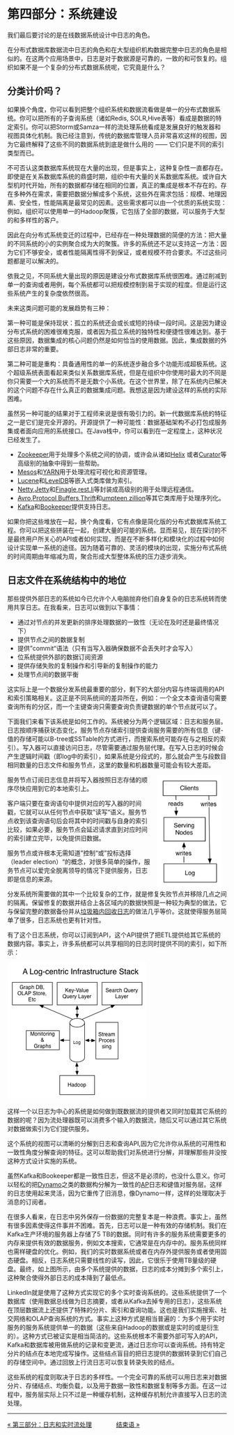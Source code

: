 第四部分：系统建设
===============================

我们最后要讨论的是在线数据系统设计中日志的角色。

在分布式数据库数据流中日志的角色和在大型组织机构数据完整中日志的角色是相似的。在这两个应用场景中，日志是对于数据源是可靠的，一致的和可恢复的。组织如果不是一个复杂的分布式数据系统呢，它究竟是什么？

分类计价吗？
-----------------

如果换个角度，你可以看到把整个组织系统和数据流看做是单一的分布式数据系统。你可以把所有的子查询系统（诸如Redis, SOLR,Hive表等）看成是数据的特定索引。你可以把Storm或Samza一样的流处理系统看成是发展良好的触发器和视图具体化机制。我已经注意到，传统的数据库管理人员非常喜欢这样的视图，因为它最终解释了这些不同的数据系统到底是做什么用的 —— 它们只是不同的索引类型而已。

不可否认这类数据库系统现在大量的出现，但是事实上，这种复杂性一直都存在。即使是在关系数据库系统的鼎盛时期，组织中有大量的关系数据库系统。或许自大型机时代开始，所有的数据都存储在相同的位置，真正的集成是根本不存在的。存在多种外在需求，需要把数据分解成多个系统，这些外在需求包括：规模、地理因素、安全性，性能隔离是最常见的因素。这些需求都可以由一个优质的系统实现：例如，组织可以使用单一的Hadoop聚簇，它包括了全部的数据，可以服务于大型的和多样性的客户。

因此在向分布式系统变迁的过程中，已经存在一种处理数据的简便的方法：把大量的不同系统的小的实例聚合成为大的聚簇。许多的系统还不足以支持这一方法：因为它们不够安全，或者性能隔离性得不到保证，或者规模不符合要求。不过这些问题都是可以解决的。

依我之见，不同系统大量出现的原因是建设分布式数据库系统很困难。通过削减到单一的查询或者用例，每个系统都可以把规模控制到易于实现的程度。但是运行这些系统产生的复杂度依然很高。

未来这类问题可能的发展趋势有三种：

第一种可能是保持现状：孤立的系统还会或长或短的持续一段时间。这是因为建设分布式系统的困难很难克服，或者因为孤立系统的独特性和便捷性很难达到。基于这些原因，数据集成的核心问题仍然是如何恰当的使用数据。因此，集成数据的外部日志非常的重要。

第二种可能是重构：具备通用性的单一的系统逐步融合多个功能形成超极系统。这个超级系统表面看起来类似关系数据库系统，但是在组织中你使用时最大的不同是你只需要一个大的系统而不是无数个小系统。在这个世界里，除了在系统内已解决的这个问题不存在什么真正的数据集成问题。我想这是因为建设这样的系统的实际困难。

虽然另一种可能的结果对于工程师来说是很有吸引力的。新一代数据库系统的特征之一是它们是完全开源的。开源提供了一种可能性：数据基础架构不必打包成服务集或者面向应用的系统接口。在Java栈中，你可以看到在一定程度上，这种状况已经发生了。

- [Zookeeper](http://zookeeper.apache.org/)用于处理多个系统之间的协调，或许会从诸如[Helix](http://helix.incubator.apache.org/) 或者[Curator](http://curator.incubator.apache.org/)等高级别的抽象中得到一些帮助。
- [Mesos](http://mesos.apache.org/)和[YARN](http://hadoop.apache.org/docs/current/hadoop-yarn/hadoop-yarn-site/YARN.html)用于处理流程可视化和资源管理。
- [Lucene](http://lucene.apache.org/)和[LevelDB](https://code.google.com/p/leveldb)等嵌入式类库做为索引。
- [Netty](http://netty.io/),[Jetty](http://www.eclipse.org/jetty)和[Finagle](http://twitter.github.io/finagle),[rest.li](http://rest.li/)等封装成高级别的用于处理远程通信。
- [Avro](http://avro.apache.org/),[Protocol Buffers](https://code.google.com/p/protobuf),[Thrift](http://thrift.apache.org/)和[umpteen zillion](https://github.com/eishay/jvm-serializers/wiki)等其它类库用于处理序列化。
- [Kafka](http://kafka.apache.org/)和[Bookeeper](http://zookeeper.apache.org/bookkeeper)提供支持日志。

如果你把这些堆放在一起，换个角度看，它有点像是简化版的分布式数据库系统工程。你可以把这些拼装在一起，创建大量的可能的系统。显而易见，现在探讨的不是最终用户所关心的API或者如何实现，而是在不断多样化和模块化的过程中如何设计实现单一系统的途径。因为随着可靠的、灵活的模块的出现，实施分布式系统的时间周期由年缩减为周，聚合形成大型整体系统的压力逐步消失。

日志文件在系统结构中的地位
---------------------------------

那些提供外部日志的系统如今已允许个人电脑抛弃他们自身复杂的日志系统转而使用共享日志。在我看来，日志可以做到以下事情：

- 通过对节点的并发更新的排序处理数据的一致性（无论在及时还是最终情况下）
- 提供节点之间的数据复制
- 提供”commit“语法（只有当写入器确保数据不会丢失时才会写入）
- 位系统提供外部的数据订阅资源
- 提供存储失败的复制操作和引导新的复制操作的能力
- 处理节点间的数据平衡

这实际上是一个数据分发系统最重要的部分，剩下的大部分内容与终端调用的API和索引策略相关。这正是不同系统间的差异所在，例如：一个全文本查询语句需要查询所有的分区，而一个主键查询只需要查询负责键数据的单个节点就可以了。

下面我们来看下该系统是如何工作的。系统被分为两个逻辑区域：日志和服务层。日志按顺序捕获状态变化，服务节点存储索引提供查询服务需要的所有信息（键-值的存储可能以B-tree或SSTable的方式进行，而搜索系统可能存在与之相反的索引）。写入器可以直接访问日志，尽管需要通过服务层代理。在写入日志的时候会产生逻辑时间戳（即log中的索引），如果系统是分段式的，那么就会产生与段数目相同数量的日志文件和服务节点，这里的数量和机器数量可能会有较大差距。

<img src="images/system.png" width="150" hspace="10px" align="right" >

服务节点订阅日志信息并将写入器按照日志存储的顺序尽快应用到它的本地索引上。

客户端只要在查询语句中提供对应的写入器的时间戳，它就可以从任何节点中获取”读写“语义。服务节点收到该查询语句后会将其中的时间戳与自身的索引比较，如果必要，服务节点会延迟请求直到对应时间的索引建立完毕，以免提供旧数据。

服务节点或许根本无需知道”控制“或”投标选择（leader election）“的概念，对很多简单的操作，服务节点可以爱完全脱离领导的情况下提供服务，日志即是信息的来源。

分发系统所需要做的其中一个比较复杂的工作，就是修复失败节点并移除几点之间的隔离。保留修复的数据并结合上各区域内的数据快照是一种较为典型的做法，它与保留完整的数据备份并从[垃圾箱内回收日志](https://cwiki.apache.org/confluence/display/KAFKA/Log+Compaction)的做法几乎等价。这就使得服务层简单了很多，日志系统也更有针对性。 

有了这个日志系统，你可以订阅到API，这个API提供了把ETL提供给其它系统的数据内容。事实上，许多系统都可以共享相同的日志同时提供不同的索引，如下所示：

![](images/full-stack.png)

这样一个以日志为中心的系统是如何做到既数据流的提供者又同时加载其它系统的数据的呢？因为流处理器既可以消费多个输入的数据流，随后又可以通过其它系统对数据做索引为它们提供服务。

这个系统的视图可以清晰的分解到日志和查询API,因为它允许你从系统的可用性和一致性角度分解查询的特征。这可以帮助我们对系统进行分解，并理解那些并没按这种方式设计实施的系统。

虽然Kafka和Bookeeper都是一致性日志，但这不是必须的，也没什么意义。你可以轻松的把[Dynamo](http://www.allthingsdistributed.com/2007/10/amazons_dynamo.html)之类的数据构分解为一致性的[AP](http://en.wikipedia.org/wiki/CAP_theorem)日志和键值对服务层。这样的日志使用起来灵活，因为它重传了旧消息，像Dynamo一样，这样的处理取决于消息的订阅者。

在很多人看来，在日志中另外保存一份数据的完整复本是一种浪费。事实上，虽然有很多因素使得这件事并不困难。首先，日志可以是一种有效的存储机制。我们在Kafka生产环境的服务器上存储了5 TB的数据。同时有许多的服务系统需要更多的内存来提供有效的数据服务，例如文本搜索，它通常是在内存中的。服务系统同样也需样硬盘的优化。例如，我们的实时数据系统或者在内存外提供服务或者使用固态硬盘。相反，日志系统只需要线性的读写，因此，它很乐于使用TB量级的硬盘。最终，如上图所示，由多个系统提供的数据，日志的成本分摊到多个索引上，这种聚合使得外部日志的成本降到了最低点。

LinkedIn就是使用了这种方式实现它的多个实时查询系统的。这些系统提供了一个数据库（使用数据总线做为日志摘要，或者从Kafka去掉专用的日志），这些系统在顶层数据流上还提供了特殊的分片、索引和查询功能。这也是我们实施搜索、社交网络和OLAP查询系统的方式。事实上这种方式是相当普遍的：为多个用于实时服务的服务系统提供单一的数据（这些来自Hadoop的数据或是实时的或是衍生的）。这种方式已被证实是相当简洁的。这些系统根本不需要外部可写入的API，Kafka和数据库被用做系统的记录和变更流，通过日志你可以查询系统。持有特定分片的结点在本地完成写操作。这些结点盲目的把日志提供的数据转录到它们自己的存储空间中。通过回放上行流日志可以恢复转录失败的结点。

这些系统的程度则取决于日志的多样性。一个完全可靠的系统可以用日志来对数据分片、存储结点、均衡负载，以及用于数据一致性和数据复制等多方面。在这一过程中，服务层实际上只不过是一种缓存机制，这种缓存机制允许直接写入日志的流处理。

-----------------

[« 第三部分：日志和实时流处理](part3-logs-and-real-time-stream-processing.md)　　　　[结束语 »](the-end.md)
